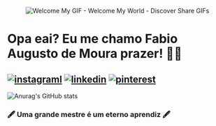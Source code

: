 <div align="center">
  
  ![Welcome My GIF - Welcome My World - Discover   Share GIFs](https://github.com/FabioMourahn/FabioMourahn/assets/142456922/5925e7cc-b30a-4850-a6b2-3fa586d9959d)

</div>

# **Opa eai? Eu me chamo Fabio Augusto de Moura prazer!** 🧑‍🎓 

[![instagraml](https://img.shields.io/badge/Instagram-E4405F?style=for-the-badge&logo=instagram&logoColor=white)](https://instagram.com/fabiomourahn/)
[![linkedin](https://img.shields.io/badge/LinkedIn-0077B5?style=for-the-badge&logo=linkedin&logoColor=white)](https://linkedin/fabio-moura)
[![pinterest](https://img.shields.io/badge/Pinterest-%23E60023.svg?&style=for-the-badge&logo=Pinterest&logoColor=white)](https://br.pinterest.com/FabioMourahn/)
----------------------------------------------------------------------
![Anurag's GitHub stats](https://github-readme-stats.vercel.app/api?username=Fabiomourahn&show_icons=true&theme=tokyonight)

### 🖋️ Uma grande mestre é um eterno aprendiz 🖋️
